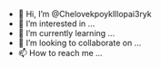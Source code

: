 - 👋 Hi, I’m @Chelovekpoyklllopai3ryk
- 👀 I’m interested in ...
- 🌱 I’m currently learning ...
- 💞️ I’m looking to collaborate on ...
- 📫 How to reach me ...

<!---
Chelovekpoyklllopai3ryk/Chelovekpoyklllopai3ryk is a ✨ special ✨ repository because its `README.md` (this file) appears on your GitHub profile.
You can click the Preview link to take a look at your changes.
--->
